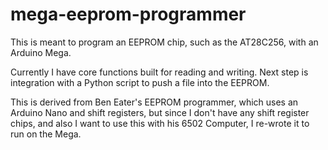 # mega-eeprom-programmer

This is meant to program an EEPROM chip, such as the AT28C256, with an Arduino Mega.

Currently I have core functions built for reading and writing. Next step is integration with a Python script to push a file into the EEPROM.

This is derived from Ben Eater's EEPROM programmer, which uses an Arduino Nano and shift registers, but since I don't have any shift register chips, and also I want to use this with his 6502 Computer, I re-wrote it to run on the Mega.
